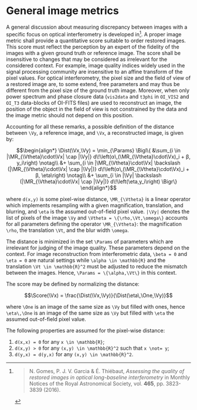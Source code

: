 # General image metrics

A general discussion about measuring discrepancy between images with a specific focus on
optical interferometry is developed in[^Gomes2016]. A proper image metric shall provide a
quantitative score suitable to order restored images. This score must reflect the
perception by an expert of the fidelity of the images with a given ground truth or
reference image. The score shall be insensitive to changes that may be considered as
irrelevant for the considered context. For example, image quality indices widely used in
the signal processing community are insensitive to an affine transform of the pixel
values. For optical interferometry, the pixel size and the field of view of a restored
image are, to some extend, free parameters and may thus be different from the pixel size
of the ground truth image. Moreover, when only power spectrum and phase closure data
(`vis2data` and `t3phi` in `OI_VIS2` and `OI_T3` data-blocks of OI-FITS files) are used to
reconstruct an image, the position of the object in the field of view is not constrained
by the data and the image metric should not depend on this position.

Accounting for all these remarks, a possible definition of the distance between ``\Vy``, a
reference image, and ``\Vx``, a reconstructed image, is given by:

```math
\begin{align*}
\Dist(\Vx,\Vy) = \min_{\Params} \Bigl\{
  &\sum_{i \in |\MR_{\Vtheta}\cdot\Vx| \cap |\Vy|}
  d\!\left(α\,(\MR_{\Vtheta}\cdot\Vx)_i + β, y_i\right)
  \notag\\
  &+ \sum_{i \in |\MR_{\Vtheta}\cdot\Vx| \backslash
  (|\MR_{\Vtheta}\cdot\Vx| \cap |\Vy|)}
  d\!\left(α\,(\MR_{\Vtheta}\cdot\Vx)_i + β, \eta\right)
  \notag\\
  &+ \sum_{i \in |\Vy| \backslash
  (|\MR_{\Vtheta}\cdot\Vx| \cap |\Vy|)}
  d\!\left(\eta,y_i\right)
\Bigr\}
\end{align*}
```

where ``d(x,y)`` is some pixel-wise distance, ``\MR_{\Vtheta}`` is a linear operator which
implements resampling with a given magnification, translation, and blurring, and ``\eta``
is the assumed out-of-field pixel value. ``|\Vy|`` denotes the list of pixels of the image
``\Vy`` and ``\Vtheta = \{\rho,\Vt,\omega\}`` accounts for all parameters defining the
operator ``\MR_{\Vtheta}``: the magnification ``\rho``, the translation ``\Vt``, and the
blur width ``\omega``.

The distance is minimized in the set ``\Params`` of parameters which are irrelevant for
judging of the image quality. These parameters depend on the context. For image
reconstruction from interferometric data, ``\beta = 0`` and ``\eta = 0`` are natural
settings while ``\alpha \in \mathbb{R}`` and the translation ``\Vt \in \mathbb{R}^2`` must
be adjusted to reduce the mismatch between the images. Hence, ``\Params = \{\alpha,\Vt\}``
in this context.

The score may be defined by normalizing the distance:

```math
\Score(\Vx) = \frac{\Dist(\Vx,\Vy)}{\Dist(\eta\,\One,\Vy)}
```

where ``\One`` is an image of the same size as ``\Vy`` but filled with ones, hence
``\eta\,\One`` is an image of the same size as ``\Vy`` but filled with ``\eta`` the
assumed out-of-field pixel value.

The following properties are assumed for the pixel-wise distance:

1. ``d(x,x) = 0`` for any ``x \in \mathbb{R}``;
2. ``d(x,y) > 0`` for any ``(x,y) \in \mathbb{R}^2`` such that ``x \not= y``;
3. ``d(y,x) = d(y,x)`` for any ``(x,y) \in \mathbb{R}^2``.


[^Gomes2016]:
    > N. Gomes, P. J. V. Garcia & É. Thiébaut, *Assessing the quality of
    > restored images in optical long-baseline interferometry* in Monthly
    > Notices of the Royal Astronomical Society, vol. **465**, pp. 3823-3839
    > (2016).

